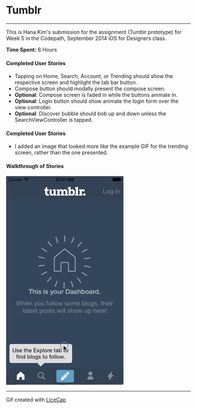 # Tumblr
---
This is Hana Kim's submission for the assignment (Tumblr prototype) for Week 5 in the Codepath, September 2014 iOS for Designers class.


**Time Spent:** 8 Hours


#### Completed User Stories

* Tapping on Home, Search, Account, or Trending should show the respective screen and highlight the tab bar button.
* Compose button should modally present the compose screen.
* **Optional**: Compose screen is faded in while the buttons animate in.
* **Optional**: Login button should show animate the login form over the view controller.
* **Optional**: Discover bubble should bob up and down unless the SearchViewController is tapped.


#### Completed User Stories
* I added an image that looked more like the example GIF for the trending screen, rather than the one presented.


#### Walkthrough of Stories
![alt text](https://github.com/hanakimis/HanaWeek5/blob/master/HanaKimWeek5.gif "Week 5 gif")

***

Gif created with [LiceCap](http://www.cockos.com/licecap/)
